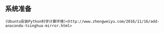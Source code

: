 ## 系统准备

    (Ubuntu安装Python科学计算环境)<http://www.zhengweiyu.com/2016/11/16/add-anaconda-tsinghua-mirror.html>
